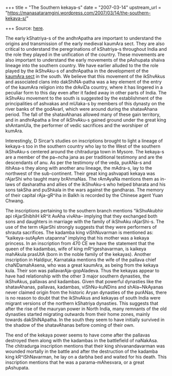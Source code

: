 +++
title = "The Southern kekaya-s"
date = "2007-03-14"
upstream_url = "https://manasataramgini.wordpress.com/2007/03/14/the-southern-kekaya-s/"

+++
Source: [here](https://manasataramgini.wordpress.com/2007/03/14/the-southern-kekaya-s/).

The early kShatriya-s of the andhrApatha are important to understand the
origins and transmission of the early medieval kaumAra sect. They are
also critical to understand the peregrinations of kShatriya-s throughout
India and the role they played in the unification of the country. These
movements are also important to understand the early movements of the
pAshupata shaiva lineage into the southern country. We have earlier
alluded to the the role played by the ikShvAku-s of andhrApatha in the
development of the [kaumAra
sect](http://manollasa.blogspot.com/2005/10/royal-kumara-worshippers.html)
in the south. We believe that this movement of the ikShvAkus and
associated clans into dakShiNA-patha was a key element of the entry of
the kaumAra religion into the drAviDa country, where it has lingered in
a peculiar form to this day even after it faded away in other parts of
India. The ikShvAku movement to the south is suggested by the
establishment of the principalities of ashvakas and mUlaka-s by members
of this dynasty on the river banks of the godAvarI, which were around
during the shatavAhana period. The fall of the shatavAhanas allowed many
of these gain territory, and in andhrApatha a line of ikShvAku-s gained
ground under the great king shAntamUla, the performer of vedic
sacrifices and the worshiper of kumAra.

Interestingly, D Sircar’s studies on inscriptions brought to light a
lineage of kekaya-s too in the southern country who lay to the West of
the southern ikShvAku-s centered around the chitradurga town in Mysore.
The kekaya-s are a member of the pa\~ncha jana as per traditional
testimony and are the descendants of anu. As per the testimony of the
veda, purANa-s and itihAsa-s they along with another anu lineage, the
mAdra-s, lay to the northwest of the sub-continent. Their great king
ashvapati kekaya was rAjarShi who taught many brAhmaNas. The rAmAyaNa
mentions them as in-laws of dasharatha and allies of the ikShvAku-s who
helped bharata and his sons takSha and puShkala in the wars against the
gandharas. The memory of their capital rAja-gR^iha in Balkh is recorded
by the Chinese agent Yuan Chwang.

The inscriptions pertaining to the southern branch mentions
“ikShvAkubhir api rAjarShibhiH kR^it AvAha vivAha– implying that they
exchanged both sons and daughters in marriage with the family of
ikShvAku rAjarShi-s. The use of the term rAjarShi strongly suggests that
they were performers of shrauta sacrifices. The kadamba king
viShNuvarman is mentioned as: “kaikeya-sutAyAm utapanna” implying that
his mother was a kekaya princess. In an inscription from 470 CE we have
the statement that the queen of the kadambas, wife of king
mR^igeshavarman, is kaikeya mahAkula prasUtA (born in the noble family
of the kekayas). Another inscription in Haldipur, Karnataka mentions the
wife of the pallava chief chaNDamahAsena, who was a great kaumAra, as
being from the kekaya kula. Their son was pallavarAja-gopAladeva. Thus
the kekayas appear to have had relationship with the other 3 major
southern dynasties, the ikShvAkus, pallavas and kadambas. Given that
powerful dynasties like the shatavAhanas, pallavas, kadambas,
viShNu-kuNDins and shAla\~NkAyanas never claimed origin from the
historic Aryan dynasties of the purANas, there is no reason to doubt
that the ikShvAkus and kekayas of south India were migrant versions of
the northern kShatriya dynasties. This suggests that after the rise of
the mauryan power in North India, many remnants of the old dynasties
started migrating outwards from their home zones, mainly towards
dakShiNApatha. In the south they seem to have initially survived in the
shadow of the shatavAhanas before coming of their own.

The end of the kekaya power seems to have come after the pallavas
destroyed them along with the kadambas in the battlefield of naNakAsa.
The chitradurga inscription mentions that their king shivanandavarman
was wounded mortally in the battle and after the destruction of the
kadamba king kR^iShNavarman, he lay on a darbha bed and waited for his
death. This inscription mentions that he was a parama-mAhesvara, or a
great pAshupata.

